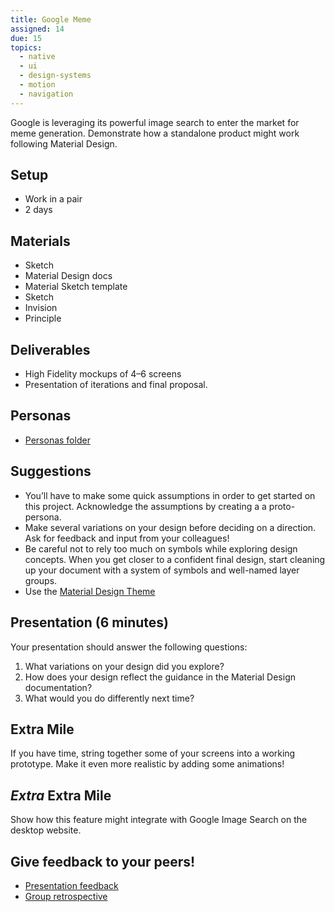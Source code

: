 ```yaml
---
title: Google Meme
assigned: 14
due: 15
topics:
  - native
  - ui
  - design-systems
  - motion
  - navigation
---
```


Google is leveraging its powerful image search to enter the market for meme generation. Demonstrate how a standalone product might work following Material Design.


## Setup

- Work in a pair
- 2 days


## Materials

- Sketch
- Material Design docs
- Material Sketch template
- Sketch
- Invision
- Principle


## Deliverables

- High Fidelity mockups of 4–6 screens
- Presentation of iterations and final proposal.


## Personas

- [Personas folder](https://drive.google.com/drive/folders/1OFjDaEHAE2Im5Spq9kV--FlnrwpnfSjF)


## Suggestions

- You’ll have to make some quick assumptions in order to get started on this project. Acknowledge the assumptions by creating a a proto-persona.
- Make several variations on your design before deciding on a direction. Ask for feedback and input from your colleagues!
- Be careful not to rely too much on symbols while exploring design concepts. When you get closer to a confident final design, start cleaning up your document with a system of symbols and well-named layer groups.
- Use the [Material Design Theme](https://material.io/tools/theme-editor/)


## Presentation (6 minutes)

Your presentation should answer the following questions:

1. What variations on your design did you explore?
2. How does your design reflect the guidance in the Material Design documentation?
3. What would you do differently next time?


## Extra Mile

If you have time, string together some of your screens into a working prototype. Make it even more realistic by adding some animations!


## *Extra* Extra Mile

Show how this feature might integrate with Google Image Search on the desktop website.


Give feedback to your peers!
---------------------------

- [Presentation feedback](https://drive.google.com/drive/folders/1WA23elDV-GtInYS9V96UoYbXQDkdkyOI)
- [Group retrospective](https://drive.google.com/drive/folders/1QsM0w7gAPTm8StCJUyxrlvUCTglD4P8O)
